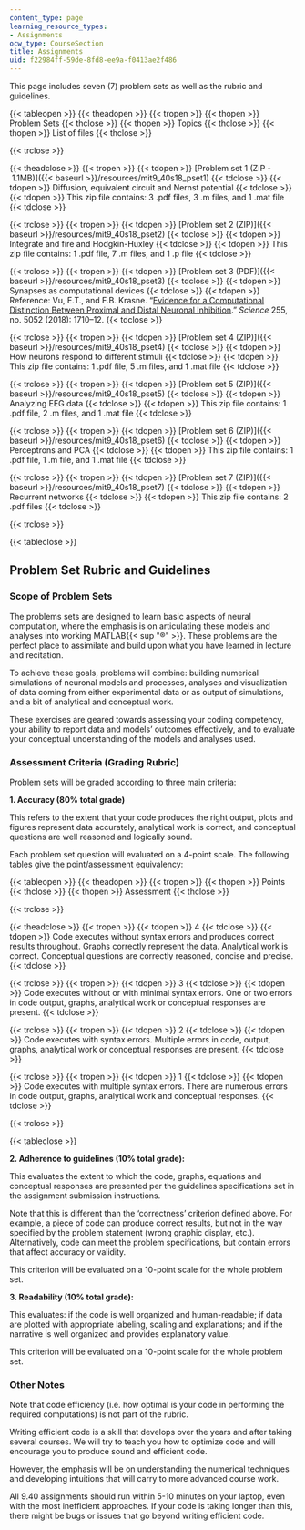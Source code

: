 ```yaml
---
content_type: page
learning_resource_types:
- Assignments
ocw_type: CourseSection
title: Assignments
uid: f22984ff-59de-8fd8-ee9a-f0413ae2f486
---
```


This page includes seven (7) problem sets as well as the rubric and guidelines.

{{< tableopen >}}
{{< theadopen >}}
{{< tropen >}}
{{< thopen >}}
Problem Sets
{{< thclose >}}
{{< thopen >}}
Topics
{{< thclose >}}
{{< thopen >}}
List of files
{{< thclose >}}

{{< trclose >}}

{{< theadclose >}}
{{< tropen >}}
{{< tdopen >}}
[Problem set 1 (ZIP - 1.1MB)]({{< baseurl >}}/resources/mit9_40s18_pset1)
{{< tdclose >}}
{{< tdopen >}}
Diffusion, equivalent circuit and Nernst potential
{{< tdclose >}}
{{< tdopen >}}
This zip file contains: 3 .pdf files, 3 .m files, and 1 .mat file
{{< tdclose >}}

{{< trclose >}}
{{< tropen >}}
{{< tdopen >}}
[Problem set 2 (ZIP)]({{< baseurl >}}/resources/mit9_40s18_pset2)
{{< tdclose >}}
{{< tdopen >}}
Integrate and fire and Hodgkin-Huxley
{{< tdclose >}}
{{< tdopen >}}
This zip file contains: 1 .pdf file, 7 .m files, and 1 .p file
{{< tdclose >}}

{{< trclose >}}
{{< tropen >}}
{{< tdopen >}}
[Problem set 3 (PDF)]({{< baseurl >}}/resources/mit9_40s18_pset3)
{{< tdclose >}}
{{< tdopen >}}
Synapses as computational devices
{{< tdclose >}}
{{< tdopen >}}
Reference: Vu, E.T., and F.B. Krasne. “[Evidence for a Computational Distinction Between Proximal and Distal Neuronal Inhibition](https://science.sciencemag.org/content/255/5052/1710).” _Science_ 255, no. 5052 (2018): 1710–12.
{{< tdclose >}}

{{< trclose >}}
{{< tropen >}}
{{< tdopen >}}
[Problem set 4 (ZIP)]({{< baseurl >}}/resources/mit9_40s18_pset4)
{{< tdclose >}}
{{< tdopen >}}
How neurons respond to different stimuli
{{< tdclose >}}
{{< tdopen >}}
This zip file contains: 1 .pdf file, 5 .m files, and 1 .mat file
{{< tdclose >}}

{{< trclose >}}
{{< tropen >}}
{{< tdopen >}}
[Problem set 5 (ZIP)]({{< baseurl >}}/resources/mit9_40s18_pset5)
{{< tdclose >}}
{{< tdopen >}}
Analyzing EEG data
{{< tdclose >}}
{{< tdopen >}}
This zip file contains: 1 .pdf file, 2 .m files, and 1 .mat file
{{< tdclose >}}

{{< trclose >}}
{{< tropen >}}
{{< tdopen >}}
[Problem set 6 (ZIP)]({{< baseurl >}}/resources/mit9_40s18_pset6)
{{< tdclose >}}
{{< tdopen >}}
Perceptrons and PCA
{{< tdclose >}}
{{< tdopen >}}
This zip file contains: 1 .pdf file, 1 .m file, and 1 .mat file
{{< tdclose >}}

{{< trclose >}}
{{< tropen >}}
{{< tdopen >}}
[Problem set 7 (ZIP)]({{< baseurl >}}/resources/mit9_40s18_pset7)
{{< tdclose >}}
{{< tdopen >}}
Recurrent networks
{{< tdclose >}}
{{< tdopen >}}
This zip file contains: 2 .pdf files
{{< tdclose >}}

{{< trclose >}}

{{< tableclose >}}

Problem Set Rubric and Guidelines
---------------------------------

### Scope of Problem Sets

The problems sets are designed to learn basic aspects of neural computation, where the emphasis is on articulating these models and analyses into working MATLAB{{< sup "®" >}}. These problems are the perfect place to assimilate and build upon what you have learned in lecture and recitation.

To achieve these goals, problems will combine: building numerical simulations of neuronal models and processes, analyses and visualization of data coming from either experimental data or as output of simulations, and a bit of analytical and conceptual work.

These exercises are geared towards assessing your coding competency, your ability to report data and models’ outcomes effectively, and to evaluate your conceptual understanding of the models and analyses used.

### Assessment Criteria (Grading Rubric)

Problem sets will be graded according to three main criteria:

**1\. Accuracy (80% total grade)**

This refers to the extent that your code produces the right output, plots and figures represent data accurately, analytical work is correct, and conceptual questions are well reasoned and logically sound.

Each problem set question will evaluated on a 4-point scale. The following tables give the point/assessment equivalency:

{{< tableopen >}}
{{< theadopen >}}
{{< tropen >}}
{{< thopen >}}
Points
{{< thclose >}}
{{< thopen >}}
Assessment
{{< thclose >}}

{{< trclose >}}

{{< theadclose >}}
{{< tropen >}}
{{< tdopen >}}
4
{{< tdclose >}}
{{< tdopen >}}
Code executes without syntax errors and produces correct results throughout. Graphs correctly represent the data. Analytical work is correct. Conceptual questions are correctly reasoned, concise and precise.
{{< tdclose >}}

{{< trclose >}}
{{< tropen >}}
{{< tdopen >}}
3
{{< tdclose >}}
{{< tdopen >}}
Code executes without or with minimal syntax errors. One or two errors in code output, graphs, analytical work or conceptual responses are present.
{{< tdclose >}}

{{< trclose >}}
{{< tropen >}}
{{< tdopen >}}
2
{{< tdclose >}}
{{< tdopen >}}
Code executes with syntax errors. Multiple errors in code, output, graphs, analytical work or conceptual responses are present.
{{< tdclose >}}

{{< trclose >}}
{{< tropen >}}
{{< tdopen >}}
1
{{< tdclose >}}
{{< tdopen >}}
Code executes with multiple syntax errors. There are numerous errors in code output, graphs, analytical work and conceptual responses.
{{< tdclose >}}

{{< trclose >}}

{{< tableclose >}}
  
**2\. Adherence to guidelines (10% total grade):**

This evaluates the extent to which the code, graphs, equations and conceptual responses are presented per the guidelines specifications set in the assignment submission instructions.

Note that this is different than the ‘correctness’ criterion defined above. For example, a piece of code can produce correct results, but not in the way specified by the problem statement (wrong graphic display, etc.). Alternatively, code can meet the problem specifications, but contain errors that affect accuracy or validity.

This criterion will be evaluated on a 10-point scale for the whole problem set.

**3\. Readability (10% total grade):**

This evaluates: if the code is well organized and human-readable; if data are plotted with appropriate labeling, scaling and explanations; and if the narrative is well organized and provides explanatory value.

This criterion will be evaluated on a 10-point scale for the whole problem set.

### Other Notes

Note that code efficiency (i.e. how optimal is your code in performing the required computations) is not part of the rubric.

Writing efficient code is a skill that develops over the years and after taking several courses. We will try to teach you how to optimize code and will encourage you to produce sound and efficient code.

However, the emphasis will be on understanding the numerical techniques and developing intuitions that will carry to more advanced course work.

All 9.40 assignments should run within 5-10 minutes on your laptop, even with the most inefficient approaches. If your code is taking longer than this, there might be bugs or issues that go beyond writing efficient code.